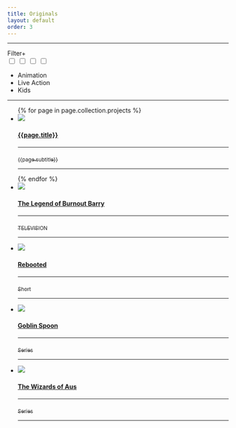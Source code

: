 ```yaml
---
title: Originals
layout: default
order: 3
---
```

<section>
<hr>
    <div id="filter"><label for="filter_options">Filter</label><label for="filter_options">+</label></div>
    <input type="checkbox" id="filter_options" autocomplete="off" class="hidden" />
    <!--Manual inputs for options Entry-->
    <input type="checkbox" id="filter_option1" autocomplete="off" class="hidden filter_checkbox" />
    <input type="checkbox" id="filter_option2" autocomplete="off" class="hidden filter_checkbox" />
    <input type="checkbox" id="filter_option3" autocomplete="off" class="hidden filter_checkbox" />
    <ul class="checkbox-circle filter_options ">
      <!--Manual Loop options Entry-->
      <li><label for="filter_option1" class="filter_option1">Animation</label></li>
      <li><label for="filter_option2" class="filter_option2">Live Action</label></li>
      <li><label for="filter_option3" class="filter_option3">Kids</label></li>
    </ul>
    <hr>
    <article>
      <ul class="projectlist">
       {% for page in page.collection.projects %}
        <li class="{{page.type}}"><a href="{{page.path}}"><img src="{{ relBase }}img/projects/{{ post.img }}">
          <h4>{{page.title}}</h4>
          <hr><sub>{{page.subtitle}}</sub>
          <hr></a>
        </li>
        {% endfor %}
        <li class="filter_option2 filter_option3"><a href="the-legend-of-burnout-barry/"><img
              src="../img/projects/barry.jpg">
            <h4>The Legend of Burnout Barry</h4>
            <hr><sub>TELEVISION</sub>
            <hr>
          </a></li>
        <li class="filter_option1"><a href="rebooted/"><img src="../img/projects/rebooted.jpg">
          <h4>Rebooted</h4>
          <hr><sub>Short</sub>
          <hr></a>
        </li>
        <li class="filter_option1"><a href="goblin-spoon/"><img src="../img/projects/goblinspoon.jpg">
          <h4>Goblin Spoon</h4>
          <hr><sub>Series</sub>
          <hr></a>
        </li>
        <li class="filter_option2"><a href="the-wizards-of-aus/"><img src="../img/projects/wizards.jpg">
          <h4>The Wizards of Aus</h4>
          <hr><sub>Series</sub>
          <hr></a>
        </li>
      </ul>
    </article>
  </section>